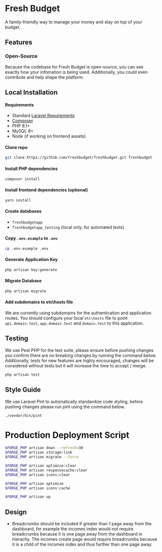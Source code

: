 # Fresh Budget 

A family-friendly way to manage your money and stay on top of your budget.

## Features

### Open-Source

Because the codebase for Fresh Budget is open-source, you can see exactly how your infomation is being used. Additionally, you could even contribute and help shape the platform.

## Local Installation

#### Requirements
- Standard [Laravel Requirements](https://laravel.com/docs/10.x/deployment#server-requirements)
- [Composer](https://getcomposer.org/)
- PHP 8.1+
- MySQL 8+
- Node (if working on frontend assets)

#### Clone repo

```bash
git clone https://github.com/freshbudget/freshbudget.git freshbudget
```

#### Install PHP dependencies

```bash
composer install
```

#### Install frontend dependencies (optional)

```bash
yarn install
```

#### Create databases

- `freshbudgetapp`
- `freshbudgetapp_testing` (local only, for automated tests)

#### Copy `.env.example` to `.env`

```bash
cp .env.example .env
```

#### Generate Application Key

```bash
php artisan key:generate
```

#### Migrate Database

```bash
php artisan migrate
```

#### Add subdomains to etc\hosts file

We are currently using subdomains for the authentication and application routes. You should configure your local `etc\hosts` file to point `api.domain.test`, `app.domain.test` and `domain.test` to this application.

## Testing

We use Pest PHP for the test suite, please ensure before pushing changes you confirm there are no breaking changes by running the command below. Additionally, tests for new features are highly encouraged, changes will be considered without tests but it will increase the time to accept / merge.

```bash
php artisan test
```

## Style Guide

We use Laravel Pint to automatically standardize code styling, before pushing changes please run pint using the command below.

```bash
./vendor/bin/pint
```

# Production Deployment Script

```bash
$FORGE_PHP artisan down --refresh=30
$FORGE_PHP artisan storage:link
$FORGE_PHP artisan migrate --force

$FORGE_PHP artisan optimize:clear 
$FORGE_PHP artisan responsecache:clear
$FORGE_PHP artisan icons:clear

$FORGE_PHP artisan optimize
$FORGE_PHP artisan icons:cache

$FORGE_PHP artisan up
```

## Design 

- Breadcrumbs should be included if greater than 1 page away from the dashboard, for example the incomes index would not require breadcrumbs because it is one page away from the dashboard in hierachy. The incomes create page would require breadcrumbs because it is a child of the incomes index and thus further than one page away.